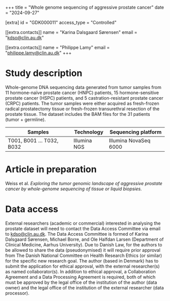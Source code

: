 +++
title = "Whole genome sequencing  of aggressive prostate cancer"
date = "2024-09-27"

[extra]
id = "GDK000011"
access_type = "Controlled"

[[extra.contacts]]
name = "Karina Dalsgaard Sørensen"
email = "kdso@clin.au.dk"

[[extra.contacts]]
name = "Philippe Lamy"
email = "philippe.lamy@clin.au.dk"
+++

# Study description

Whole-genome DNA sequencing data generated from tumor samples from 11 hormone-naïve prostate cancer (HNPC) patients, 15 hormone-sensitive prostate cancer (HSPC) patients, and 5 castration-resistant prostate cancer (CRPC) patients. The tumor samples were either acquired as fresh-frozen radical prostatectomy tissue or fresh-frozen transurethral resection of the prostate tissue. The dataset includes the BAM files for the 31 patients (tumor + germline).

Samples                 | Technology   | Sequencing platform
------------------------|--------------|----------------------
T001, B001 … T032, B032 | Illumina NGS | Illumina NovaSeq 6000

# Article in preparation
Weiss et al. *Exploring the tumor genomic landscape of aggressive prostate cancer by whole-genome sequencing of tissue or liquid biopsies.*

# Data access
External researchers (academic or commercial) interested in analysing the prostate dataset will need to contact the Data Access Committee via email to kdso@clin.au.dk. The Data Access Committee is formed of Karina Dalsgaard Sørensen, Michael Borre, and Ole Halfdan Larsen (Department of Clinical Medicine, Aarhus University). Due to Danish Law, for the authors to be allowed to share the data (pseudonymised) it will require prior approval from The Danish National Committee on Health Research Ethics (or similar) for the specific new research goal. The author (based in Denmark) has to submit the application for ethical approval, with the external researcher(s) as named collaborator(s). In addition to ethical approval, a Collaboration Agreement and a Data Processing Agreement is required, both of which must be approved by the legal office of the institution of the author (data owner) and the legal office of the institution of the external researcher (data processor).
